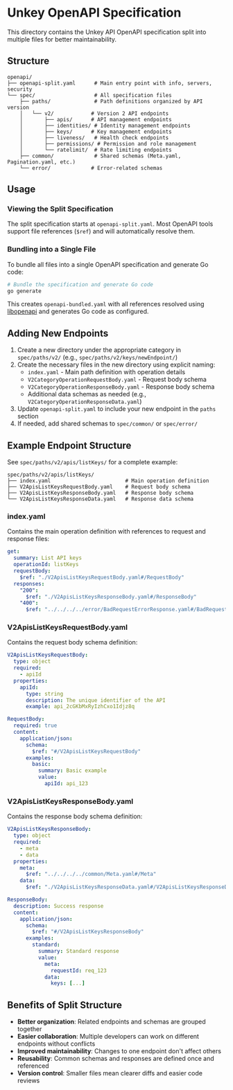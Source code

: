 # Unkey OpenAPI Specification

This directory contains the Unkey API OpenAPI specification split into multiple files for better maintainability.

## Structure

```
openapi/
├── openapi-split.yaml      # Main entry point with info, servers, security
└── spec/                   # All specification files
    ├── paths/              # Path definitions organized by API version
    │   └── v2/            # Version 2 API endpoints
    │       ├── apis/      # API management endpoints
    │       ├── identities/ # Identity management endpoints
    │       ├── keys/      # Key management endpoints
    │       ├── liveness/   # Health check endpoints
    │       ├── permissions/ # Permission and role management
    │       └── ratelimit/  # Rate limiting endpoints
    ├── common/             # Shared schemas (Meta.yaml, Pagination.yaml, etc.)
    └── error/             # Error-related schemas
```

## Usage

### Viewing the Split Specification

The split specification starts at `openapi-split.yaml`. Most OpenAPI tools support file references (`$ref`) and will automatically resolve them.

### Bundling into a Single File

To bundle all files into a single OpenAPI specification and generate Go code:

```bash
# Bundle the specification and generate Go code
go generate
```

This creates `openapi-bundled.yaml` with all references resolved using [libopenapi](https://pb33f.io/libopenapi/) and generates Go code as configured.

## Adding New Endpoints

1. Create a new directory under the appropriate category in `spec/paths/v2/` (e.g., `spec/paths/v2/keys/newEndpoint/`)
2. Create the necessary files in the new directory using explicit naming:
   - `index.yaml` - Main path definition with operation details
   - `V2CategoryOperationRequestBody.yaml` - Request body schema
   - `V2CategoryOperationResponseBody.yaml` - Response body schema
   - Additional data schemas as needed (e.g., `V2CategoryOperationResponseData.yaml`)
3. Update `openapi-split.yaml` to include your new endpoint in the `paths` section
4. If needed, add shared schemas to `spec/common/` or `spec/error/`

## Example Endpoint Structure

See `spec/paths/v2/apis/listKeys/` for a complete example:

```
spec/paths/v2/apis/listKeys/
├── index.yaml                        # Main operation definition
├── V2ApisListKeysRequestBody.yaml    # Request body schema
├── V2ApisListKeysResponseBody.yaml   # Response body schema
└── V2ApisListKeysResponseData.yaml   # Response data schema
```

### index.yaml

Contains the main operation definition with references to request and response files:

```yaml
get:
  summary: List API keys
  operationId: listKeys
  requestBody:
    $ref: "./V2ApisListKeysRequestBody.yaml#/RequestBody"
  responses:
    "200":
      $ref: "./V2ApisListKeysResponseBody.yaml#/ResponseBody"
    "400":
      $ref: "../../../../error/BadRequestErrorResponse.yaml#/BadRequestErrorResponse"
```

### V2ApisListKeysRequestBody.yaml

Contains the request body schema definition:

```yaml
V2ApisListKeysRequestBody:
  type: object
  required:
    - apiId
  properties:
    apiId:
      type: string
      description: The unique identifier of the API
      example: api_2cGKbMxRyIzhCxo1Idjz8q

RequestBody:
  required: true
  content:
    application/json:
      schema:
        $ref: "#/V2ApisListKeysRequestBody"
      examples:
        basic:
          summary: Basic example
          value:
            apiId: api_123
```

### V2ApisListKeysResponseBody.yaml

Contains the response body schema definition:

```yaml
V2ApisListKeysResponseBody:
  type: object
  required:
    - meta
    - data
  properties:
    meta:
      $ref: "../../../../common/Meta.yaml#/Meta"
    data:
      $ref: "./V2ApisListKeysResponseData.yaml#/V2ApisListKeysResponseData"

ResponseBody:
  description: Success response
  content:
    application/json:
      schema:
        $ref: "#/V2ApisListKeysResponseBody"
      examples:
        standard:
          summary: Standard response
          value:
            meta:
              requestId: req_123
            data:
              keys: [...]
```

## Benefits of Split Structure

- **Better organization**: Related endpoints and schemas are grouped together
- **Easier collaboration**: Multiple developers can work on different endpoints without conflicts
- **Improved maintainability**: Changes to one endpoint don't affect others
- **Reusability**: Common schemas and responses are defined once and referenced
- **Version control**: Smaller files mean clearer diffs and easier code reviews
